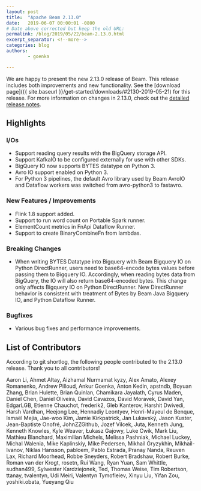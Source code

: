 ```yaml
---
layout: post
title:  "Apache Beam 2.13.0"
date:   2019-06-07 00:00:01 -0800
# Date above corrected but keep the old URL:
permalink: /blog/2019/05/22/beam-2.13.0.html
excerpt_separator: <!--more-->
categories: blog
authors:
        - goenka

---
```

<!--
Licensed under the Apache License, Version 2.0 (the "License");
you may not use this file except in compliance with the License.
You may obtain a copy of the License at

http://www.apache.org/licenses/LICENSE-2.0

Unless required by applicable law or agreed to in writing, software
distributed under the License is distributed on an "AS IS" BASIS,
WITHOUT WARRANTIES OR CONDITIONS OF ANY KIND, either express or implied.
See the License for the specific language governing permissions and
limitations under the License.
-->

We are happy to present the new 2.13.0 release of Beam. This release includes both improvements and new functionality.
See the [download page]({{ site.baseurl }}/get-started/downloads/#2130-2019-05-21) for this release.<!--more-->
For more information on changes in 2.13.0, check out the
[detailed release notes](https://jira.apache.org/jira/secure/ReleaseNote.jspa?projectId=12319527&version=12345166).

## Highlights

### I/Os

* Support reading query results with the BigQuery storage API.
* Support KafkaIO to be configured externally for use with other SDKs.
* BigQuery IO now supports BYTES datatype on Python 3.
* Avro IO support enabled on Python 3.
* For Python 3 pipelines, the default Avro library used by Beam AvroIO and Dataflow workers was switched from avro-python3 to fastavro.


### New Features / Improvements

* Flink 1.8 support added.
* Support to run word count on Portable Spark runner.
* ElementCount metrics in FnApi Dataflow Runner.
* Support to create BinaryCombineFn from lambdas.


### Breaking Changes
* When writing BYTES Datatype into Bigquery with Beam Bigquery IO on Python DirectRunner, users need to base64-encode bytes values before passing them to Bigquery IO. Accordingly, when reading bytes data from BigQuery, the IO will also return base64-encoded bytes. This change only affects Bigquery IO on Python DirectRunner. New DirectRunner behavior is consistent with treatment of Bytes by Beam Java Bigquery IO, and Python Dataflow Runner.


### Bugfixes

* Various bug fixes and performance improvements.

## List of Contributors

According to git shortlog, the following people contributed to the 2.13.0 release. Thank you to all contributors!

Aaron Li, Ahmet Altay, Aizhamal Nurmamat kyzy, Alex Amato, Alexey Romanenko, 
Andrew Pilloud, Ankur Goenka, Anton Kedin, apstndb, Boyuan Zhang, Brian Hulette, 
Brian Quinlan, Chamikara Jayalath, Cyrus Maden, Daniel Chen, Daniel Oliveira, 
David Cavazos, David Moravek, David Yan, EdgarLGB, Etienne Chauchot, frederik2, 
Gleb Kanterov, Harshit Dwivedi, Harsh Vardhan, Heejong Lee, Hennadiy Leontyev, 
Henri-Mayeul de Benque, Ismaël Mejía, Jae-woo Kim, Jamie Kirkpatrick, Jan Lukavský, 
Jason Kuster, Jean-Baptiste Onofré, JohnZZGithub, Jozef Vilcek, Juta, Kenneth Jung, 
Kenneth Knowles, Kyle Weaver, Łukasz Gajowy, Luke Cwik, Mark Liu, Mathieu Blanchard, 
Maximilian Michels, Melissa Pashniak, Michael Luckey, Michal Walenia, Mike Kaplinskiy, 
Mike Pedersen, Mikhail Gryzykhin, Mikhail-Ivanov, Niklas Hansson, pabloem, 
Pablo Estrada, Pranay Nanda, Reuven Lax, Richard Moorhead, Robbe Sneyders, 
Robert Bradshaw, Robert Burke, Roman van der Krogt, rosetn, Rui Wang, Ryan Yuan, 
Sam Whittle, sudhan499, Sylwester Kardziejonek, Ted, Thomas Weise, Tim Robertson, 
ttanay, tvalentyn, Udi Meiri, Valentyn Tymofieiev, Xinyu Liu, Yifan Zou, 
yoshiki.obata, Yueyang Qiu
